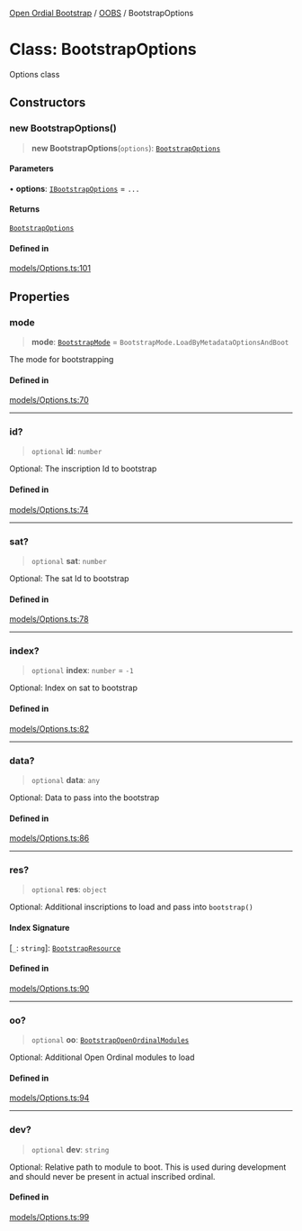 [Open Ordial Bootstrap](../../README.md) / [OOBS](../README.md) / BootstrapOptions

# Class: BootstrapOptions

Options class

## Constructors

### new BootstrapOptions()

> **new BootstrapOptions**(`options`): [`BootstrapOptions`](BootstrapOptions.md)

#### Parameters

• **options**: [`IBootstrapOptions`](../interfaces/IBootstrapOptions.md) = `...`

#### Returns

[`BootstrapOptions`](BootstrapOptions.md)

#### Defined in

[models/Options.ts:101](https://github.com/open-ordinal/open-ordinal-bootstrap/blob/016feec9b8b1e9113d46e85545127ab92a2172b6/src/models/Options.ts#L101)

## Properties

### mode

> **mode**: [`BootstrapMode`](../enumerations/BootstrapMode.md) = `BootstrapMode.LoadByMetadataOptionsAndBoot`

The mode for bootstrapping

#### Defined in

[models/Options.ts:70](https://github.com/open-ordinal/open-ordinal-bootstrap/blob/016feec9b8b1e9113d46e85545127ab92a2172b6/src/models/Options.ts#L70)

***

### id?

> `optional` **id**: `number`

Optional: The inscription Id to bootstrap

#### Defined in

[models/Options.ts:74](https://github.com/open-ordinal/open-ordinal-bootstrap/blob/016feec9b8b1e9113d46e85545127ab92a2172b6/src/models/Options.ts#L74)

***

### sat?

> `optional` **sat**: `number`

Optional: The sat Id to bootstrap

#### Defined in

[models/Options.ts:78](https://github.com/open-ordinal/open-ordinal-bootstrap/blob/016feec9b8b1e9113d46e85545127ab92a2172b6/src/models/Options.ts#L78)

***

### index?

> `optional` **index**: `number` = `-1`

Optional: Index on sat to bootstrap

#### Defined in

[models/Options.ts:82](https://github.com/open-ordinal/open-ordinal-bootstrap/blob/016feec9b8b1e9113d46e85545127ab92a2172b6/src/models/Options.ts#L82)

***

### data?

> `optional` **data**: `any`

Optional: Data to pass into the bootstrap

#### Defined in

[models/Options.ts:86](https://github.com/open-ordinal/open-ordinal-bootstrap/blob/016feec9b8b1e9113d46e85545127ab92a2172b6/src/models/Options.ts#L86)

***

### res?

> `optional` **res**: `object`

Optional: Additional inscriptions to load and pass into `bootstrap()`

#### Index Signature

 \[`_`: `string`\]: [`BootstrapResource`](BootstrapResource.md)

#### Defined in

[models/Options.ts:90](https://github.com/open-ordinal/open-ordinal-bootstrap/blob/016feec9b8b1e9113d46e85545127ab92a2172b6/src/models/Options.ts#L90)

***

### oo?

> `optional` **oo**: [`BootstrapOpenOrdinalModules`](BootstrapOpenOrdinalModules.md)

Optional: Additional Open Ordinal modules to load

#### Defined in

[models/Options.ts:94](https://github.com/open-ordinal/open-ordinal-bootstrap/blob/016feec9b8b1e9113d46e85545127ab92a2172b6/src/models/Options.ts#L94)

***

### dev?

> `optional` **dev**: `string`

Optional: Relative path to module to boot. This is used during development
and should never be present in actual inscribed ordinal.

#### Defined in

[models/Options.ts:99](https://github.com/open-ordinal/open-ordinal-bootstrap/blob/016feec9b8b1e9113d46e85545127ab92a2172b6/src/models/Options.ts#L99)
